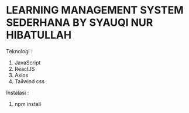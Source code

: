 # LEARNING MANAGEMENT SYSTEM SEDERHANA BY SYAUQI NUR HIBATULLAH

Teknologi :
1. JavaScript
2. ReactJS
3. Axios
4. Tailwind css

Instalasi :
1. npm install
